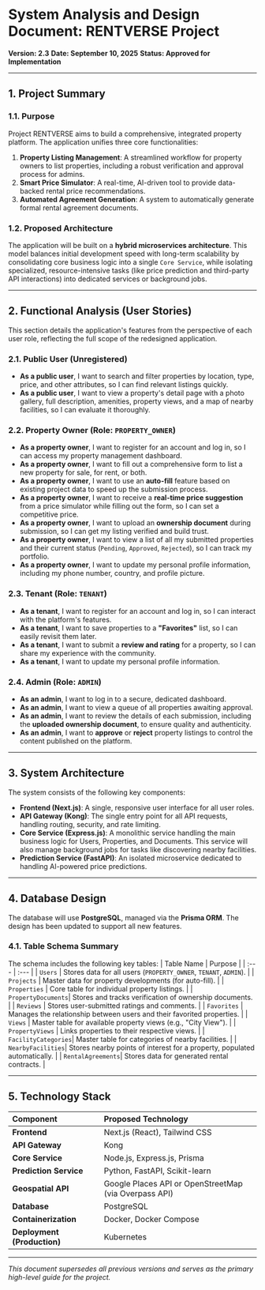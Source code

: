 # System Analysis and Design Document: RENTVERSE Project

**Version: 2.3**
**Date: September 10, 2025**
**Status: Approved for Implementation**

---

## 1. Project Summary

### 1.1. Purpose

Project RENTVERSE aims to build a comprehensive, integrated property platform. The application unifies three core functionalities:

1.  **Property Listing Management**: A streamlined workflow for property owners to list properties, including a robust verification and approval process for admins.
2.  **Smart Price Simulator**: A real-time, AI-driven tool to provide data-backed rental price recommendations.
3.  **Automated Agreement Generation**: A system to automatically generate formal rental agreement documents.

### 1.2. Proposed Architecture

The application will be built on a **hybrid microservices architecture**. This model balances initial development speed with long-term scalability by consolidating core business logic into a single `Core Service`, while isolating specialized, resource-intensive tasks (like price prediction and third-party API interactions) into dedicated services or background jobs.

---

## 2. Functional Analysis (User Stories)

This section details the application's features from the perspective of each user role, reflecting the full scope of the redesigned application.

### 2.1. Public User (Unregistered)

- **As a public user**, I want to search and filter properties by location, type, price, and other attributes, so I can find relevant listings quickly.
- **As a public user**, I want to view a property's detail page with a photo gallery, full description, amenities, property views, and a map of nearby facilities, so I can evaluate it thoroughly.

### 2.2. Property Owner (Role: `PROPERTY_OWNER`)

- **As a property owner**, I want to register for an account and log in, so I can access my property management dashboard.
- **As a property owner**, I want to fill out a comprehensive form to list a new property for sale, for rent, or both.
- **As a property owner**, I want to use an **auto-fill** feature based on existing project data to speed up the submission process.
- **As a property owner**, I want to receive a **real-time price suggestion** from a price simulator while filling out the form, so I can set a competitive price.
- **As a property owner**, I want to upload an **ownership document** during submission, so I can get my listing verified and build trust.
- **As a property owner**, I want to view a list of all my submitted properties and their current status (`Pending`, `Approved`, `Rejected`), so I can track my portfolio.
- **As a property owner**, I want to update my personal profile information, including my phone number, country, and profile picture.

### 2.3. Tenant (Role: `TENANT`)

- **As a tenant**, I want to register for an account and log in, so I can interact with the platform's features.
- **As a tenant**, I want to save properties to a **"Favorites"** list, so I can easily revisit them later.
- **As a tenant**, I want to submit a **review and rating** for a property, so I can share my experience with the community.
- **As a tenant**, I want to update my personal profile information.

### 2.4. Admin (Role: `ADMIN`)

- **As an admin**, I want to log in to a secure, dedicated dashboard.
- **As an admin**, I want to view a queue of all properties awaiting approval.
- **As an admin**, I want to review the details of each submission, including the **uploaded ownership document**, to ensure quality and authenticity.
- **As an admin**, I want to **approve** or **reject** property listings to control the content published on the platform.

---

## 3. System Architecture

The system consists of the following key components:

- **Frontend (Next.js)**: A single, responsive user interface for all user roles.
- **API Gateway (Kong)**: The single entry point for all API requests, handling routing, security, and rate limiting.
- **Core Service (Express.js)**: A monolithic service handling the main business logic for Users, Properties, and Documents. This service will also manage background jobs for tasks like discovering nearby facilities.
- **Prediction Service (FastAPI)**: An isolated microservice dedicated to handling AI-powered price predictions.

---

## 4. Database Design

The database will use **PostgreSQL**, managed via the **Prisma ORM**. The design has been updated to support all new features.

### 4.1. Table Schema Summary

The schema includes the following key tables:
| Table Name | Purpose |
| :--- | :--- |
| `Users` | Stores data for all users (`PROPERTY_OWNER`, `TENANT`, `ADMIN`). |
| `Projects` | Master data for property developments (for auto-fill). |
| `Properties` | Core table for individual property listings. |
| `PropertyDocuments`| Stores and tracks verification of ownership documents. |
| `Reviews` | Stores user-submitted ratings and comments. |
| `Favorites` | Manages the relationship between users and their favorited properties. |
| `Views` | Master table for available property views (e.g., "City View"). |
| `PropertyViews` | Links properties to their respective views. |
| `FacilityCategories`| Master table for categories of nearby facilities. |
| `NearbyFacilities`| Stores nearby points of interest for a property, populated automatically. |
| `RentalAgreements`| Stores data for generated rental contracts. |

---

## 5. Technology Stack

| Component                   | Proposed Technology                                   |
| :-------------------------- | :---------------------------------------------------- |
| **Frontend**                | Next.js (React), Tailwind CSS                         |
| **API Gateway**             | Kong                                                  |
| **Core Service**            | Node.js, Express.js, Prisma                           |
| **Prediction Service**      | Python, FastAPI, Scikit-learn                         |
| **Geospatial API**          | Google Places API or OpenStreetMap (via Overpass API) |
| **Database**                | PostgreSQL                                            |
| **Containerization**        | Docker, Docker Compose                                |
| **Deployment (Production)** | Kubernetes                                            |

---

_This document supersedes all previous versions and serves as the primary high-level guide for the project._
